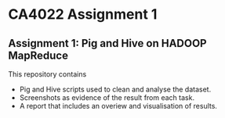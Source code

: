 # CA4022 Assignment 1

## Assignment 1: Pig and Hive on HADOOP MapReduce

This repository contains
  - Pig and Hive scripts used to clean and analyse the dataset.
  - Screenshots as evidence of the result from each task.
  - A report that includes an overiew and visualisation of results.
